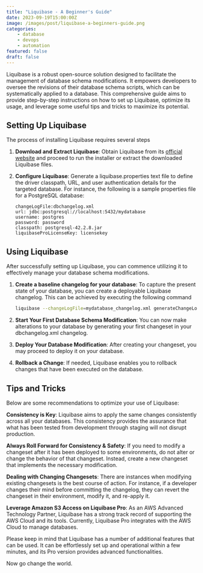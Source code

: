 ```yaml
---
title: "Liquibase - A Beginner's Guide"
date: 2023-09-19T15:00:00Z
image: /images/post/liquibase-a-beginners-guide.png
categories:
    - database
    - devops
    - automation
featured: false
draft: false
---
```


Liquibase is a robust open-source solution designed to facilitate the management of database schema modifications. It empowers developers to oversee the revisions of their database schema scripts, which can be systematically applied to a database. This comprehensive guide aims to provide step-by-step instructions on how to set up Liquibase, optimize its usage, and leverage some useful tips and tricks to maximize its potential.

## Setting Up Liquibase

The process of installing Liquibase requires several steps

1. **Download and Extract Liquibase**: Obtain Liquibase from its [official website](https://www.liquibase.com/download) and proceed to run the installer or extract the downloaded Liquibase files.

2. **Configure Liquibase**: Generate a liquibase.properties text file to define the driver classpath, URL, and user authentication details for the targeted database. For instance, the following is a sample properties file for a PostgreSQL database:

    ```properties
    changeLogFile:dbchangelog.xml
    url: jdbc:postgresql://localhost:5432/mydatabase
    username: postgres
    password: password
    classpath: postgresql-42.2.8.jar
    liquibaseProLicenseKey: licensekey
    ```

## Using Liquibase

After successfully setting up Liquibase, you can commence utilizing it to effectively manage your database schema modifications.

1. **Create a baseline changelog for your database**: To capture the present state of your database, you can create a deployable Liquibase changelog. This can be achieved by executing the following command

    ```bash
    liquibase --changeLogFile=mydatabase_changelog.xml generateChangeLog
    ```

2. **Start Your First Database Schema Modification**: You can now make alterations to your database by generating your first changeset in your dbchangelog.xml changelog.
3. **Deploy Your Database Modification**: After creating your changeset, you may proceed to deploy it on your database.
4. **Rollback a Change**: If needed, Liquibase enables you to rollback changes that have been executed on the database.

## Tips and Tricks

Below are some recommendations to optimize your use of Liquibase:

**Consistency is Key**: Liquibase aims to apply the same changes consistently across all your databases. This consistency provides the assurance that what has been tested from development through staging will not disrupt production.

**Always Roll Forward for Consistency & Safety**: If you need to modify a changeset after it has been deployed to some environments, do not alter or change the behavior of that changeset. Instead, create a new changeset that implements the necessary modification.

**Dealing with Changing Changesets**: There are instances when modifying existing changesets is the best course of action. For instance, if a developer changes their mind before committing the changelog, they can revert the changeset in their environment, modify it, and re-apply it.

**Leverage Amazon S3 Access on Liquibase Pro**: As an AWS Advanced Technology Partner, Liquibase has a strong track record of supporting the AWS Cloud and its tools. Currently, Liquibase Pro integrates with the AWS Cloud to manage databases.

Please keep in mind that Liquibase has a number of additional features that can be used. It can be effortlessly set up and operational within a few minutes, and its Pro version provides advanced functionalities.

Now go change the world.
